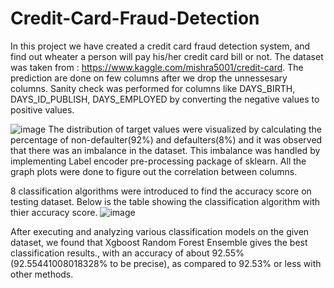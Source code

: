 # Credit-Card-Fraud-Detection

In this project we have created a credit card fraud detection system, and find out wheater a person will pay his/her credit card bill or not. 
The dataset was taken from : https://www.kaggle.com/mishra5001/credit-card. The prediction are done on few columns after we drop the unnessesary columns. Sanity check was performed for columns like DAYS_BIRTH, DAYS_ID_PUBLISH, DAYS_EMPLOYED by converting the negative values to positive values. 

![image](https://user-images.githubusercontent.com/49121645/210013916-a1b25a25-7caf-4475-8d78-9b1ece1098d4.png)
The distribution of target values were visualized by calculating the percentage of non-defaulter(92%) and defaulters(8%) and it was observed that there was an imbalance in the dataset. This imbalance was handled by implementing Label encoder pre-processing package of sklearn.
All the graph plots were done to figure out the correlation between columns. 

8 classification algorithms were introduced to find the accuracy score on testing dataset. Below is the table showing the classification algorithm with thier accuracy score. 
![image](https://user-images.githubusercontent.com/49121645/210014484-b2927f1c-80b7-4d07-b449-b4f8258da578.png)

After executing and analyzing various classification models on the given dataset, we found that Xgboost Random Forest Ensemble gives the best classification results., with an accuracy of about 92.55% (92.55441008018328% to be precise), as compared to 92.53% or less with other methods.
